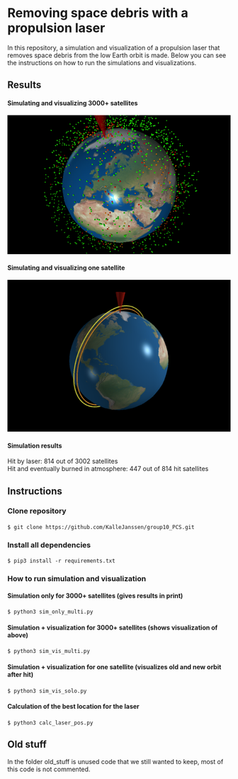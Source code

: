 # Removing space debris with a propulsion laser

In this repository, a simulation and visualization of a propulsion laser that removes space debris from the low Earth orbit is made. Below you can see the instructions on how to run the simulations and visualizations. 

## Results
#### Simulating and visualizing 3000+ satellites
![multi](figures/vis_multi.png) 
#### Simulating and visualizing one satellite
![solo](figures/vis_solo.png)
#### Simulation results
Hit by laser: 814 out of 3002 satellites<br>
Hit and eventually burned in atmosphere: 447 out of 814 hit satellites

## Instructions

### Clone repository
`$ git clone https://github.com/KalleJanssen/group10_PCS.git`

### Install all dependencies
`$ pip3 install -r requirements.txt`

### How to run simulation and visualization

#### Simulation only for 3000+ satellites (gives results in print)
`$ python3 sim_only_multi.py`

#### Simulation + visualization for 3000+ satellites (shows visualization of above)
`$ python3 sim_vis_multi.py`

#### Simulation + visualization for one satellite (visualizes old and new orbit after hit)
`$ python3 sim_vis_solo.py`

#### Calculation of the best location for the laser
`$ python3 calc_laser_pos.py`


## Old stuff
In the folder old_stuff is unused code that we still wanted to keep, most of this code is not commented.
